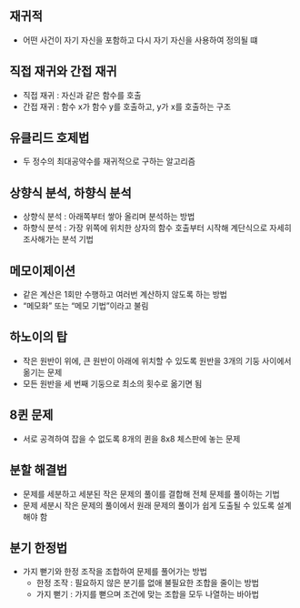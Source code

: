 ## 재귀적

- 어떤 사건이 자기 자신을 포함하고 다시 자기 자신을 사용하여 정의될 떄

## 직접 재귀와 간접 재귀

- 직접 재귀 : 자신과 같은 함수를 호출
- 간접 재귀 : 함수 x가 함수 y를 호출하고, y가 x를 호출하는 구조

## 유클리드 호제법

- 두 정수의 최대공약수를 재귀적으로 구하는 알고리즘

## 상향식 분석, 하향식 분석

- 상향식 분석 : 아래쪽부터 쌓아 올리며 분석하는 방법
- 하향식 분석 : 가장 위쪽에 위치한 상자의 함수 호출부터 시작해 계단식으로 자세히 조사해가는 분석 기법

## 메모이제이션

- 같은 계산은 1회만 수행하고 여러번 계산하지 않도록 하는 방법
- “메모화” 또는 “메모 기법”이라고 불림

## 하노이의 탑

- 작은 원반이 위에, 큰 원반이 아래에 위치할 수 있도록 원반을 3개의 기둥 사이에서 옮기는 문제
- 모든 원반을 세 번째 기둥으로 최소의 횟수로 옮기면 됨

## 8퀸 문제

- 서로 공격하여 잡을 수 없도록 8개의 퀸을 8x8 체스판에 놓는 문제

## 분할 해결법

- 문제를 세분하고 세분된 작은 문제의 풀이를 결합해 전체 문제를 풀이하는 기법
- 문제 세분시 작은 문제의 풀이에서 원래 문제의 풀이가 쉽게 도출될 수 있도록 설계해야 함

## 분기 한정법

- 가지 뻗기와 한정 조작을 조합하여 문제를 풀어가는 방법
    - 한정 조작 : 필요하지 않은 분기를 없애 불필요한 조합을 줄이는 방법
    - 가지 뻗기 : 가지를 뻗으며 조건에 맞는 조합을 모두 나열하는 바아법
